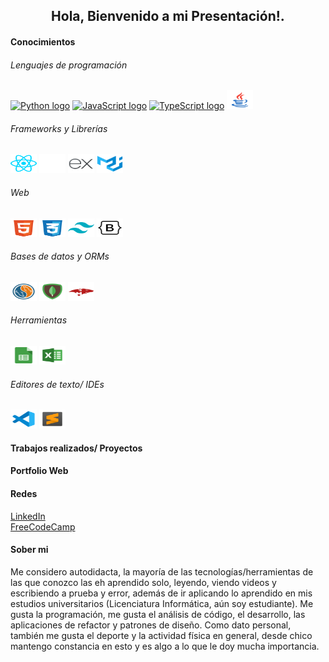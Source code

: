 <h2 align='center'> Hola, Bienvenido a mi Presentación!.</h2>

<h4>Conocimientos</h4>
<h6>Lenguajes de programación</h6>
<a href='https://www.python.org/'><img src='https://cdn.jsdelivr.net/gh/devicons/devicon/icons/python/python-original.svg' height='30' width='42' alt='Python logo'/></a>
<a href='https://developer.mozilla.org/en-US/docs/Web/JavaScript'><img src='https://cdn.jsdelivr.net/gh/devicons/devicon/icons/javascript/javascript-original.svg' height='30' width='42' alt='JavaScript logo'/></a>
<a href='https://www.typescriptlang.org/'><img src='https://cdn.jsdelivr.net/gh/devicons/devicon/icons/typescript/typescript-original.svg' height='30' width='42' alt='TypeScript logo'/></a>
<a href='https://www.oracle.com/ar/java/'><img src='./svg/java.svg' height='30' width='42' alt='Java logo'/></a>

<h6>Frameworks y Librerías</h6>
<a href='https://reactjs.org/'><img src='./svg/react.svg' height='30' width='42' alt='React logo'/></a>
<a href='https://nextjs.org/'><img src='./svg/nextjs.svg' height='30' width='42' alt='Nextjs logo'/></a>
<a href='https://expressjs.com/'><img src='./svg/express.svg' height='30' width='42' alt='express logo'/></a>
<a href='https://mui.com/material-ui/getting-started/'><img src='./svg/mui-material.svg' height='30' width='42' alt='mui material logo'/></a>

<h6>Web</h6>
<a href='#'><img src='./svg/html.svg' height='30' width='42' alt='HTML logo'/></a>
<a href='#'><img src='./svg/css.svg' height='30' width='42' alt='CSS logo'/></a>
<a href='#'><img src='./svg/tailwind.svg' height='30' width='42' alt='Tailwind logo'/></a>
<a href='#'><img src='./svg/bootstrap.svg' height='30' width='42' alt='Bootstrap logo'/></a>

<h6>Bases de datos y ORMs</h6>
<a href='https://www.mysql.com/'><img src='./svg/mysql.svg' height='30' width='42' alt='MySQL logo'/></a>
<a href='https://www.mongodb.com/es'><img src='./svg/mongodb.svg' height='30' width='42' alt='MongoDB logo'/></a>
<a href='https://mongoosejs.com'><img src='./svg/mongoose.svg' height='30' width='42' alt='mongoose logo'/></a>

<h6>Herramientas</h6>
<a href='#'><img src='./svg/google-sheets.svg' height='30' width='42' alt='Google Sheets logo'/></a>
<a href='#'><img src='./svg/excel.svg' height='30' width='42' alt='Nextjs logo'/></a>

<h6>Editores de texto/ IDEs</h6>
<a href='https://code.visualstudio.com/'><img src='./svg/vs-code.svg' height='30' width='42' alt='Visual Studio Code logo'/></a>
<a href='https://www.sublimetext.com/'><img src='./svg/sublime-text.svg' height='30' width='42' alt='Sublime Text logo'/></a>

<h4>Trabajos realizados/ Proyectos</h4>
<!-- DEV -->

<h4>Portfolio Web</h4>
<!-- DEV -->

<h4>Redes</h4>

[LinkedIn](https://www.linkedin.com/in/matias-diz-rendani/)
<br clear="both">
[FreeCodeCamp](https://www.freecodecamp.org/Matias-DR)

<h4>Sober mi</h4>
Me considero autodidacta, la mayoría de las tecnologías/herramientas de las que conozco las eh aprendido solo, leyendo, viendo videos y escribiendo a prueba y error, además de ir aplicando lo aprendido en mis estudios universitarios (Licenciatura Informática, aún soy estudiante). Me gusta la programación, me gusta el análisis de código, el desarrollo, las aplicaciones de refactor y patrones de diseño.
Como dato personal, también me gusta el deporte y la actividad física en general, desde chico mantengo constancia en esto y es algo a lo que le doy mucha importancia.
